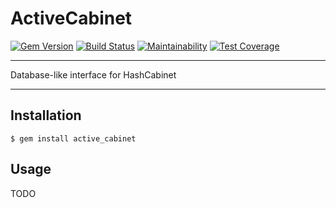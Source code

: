 ActiveCabinet
==================================================

[![Gem Version](https://badge.fury.io/rb/active_cabinet.svg)](https://badge.fury.io/rb/active_cabinet)
[![Build Status](https://travis-ci.com/DannyBen/active_cabinet.svg?branch=master)](https://travis-ci.com/DannyBen/active_cabinet)
[![Maintainability](https://api.codeclimate.com/v1/badges/.../maintainability)](https://codeclimate.com/github/DannyBen/active_cabinet/maintainability)
[![Test Coverage](https://api.codeclimate.com/v1/badges/.../test_coverage)](https://codeclimate.com/github/DannyBen/active_cabinet/test_coverage)

---

Database-like interface for HashCabinet

---

Installation
--------------------------------------------------

    $ gem install active_cabinet



Usage
--------------------------------------------------

TODO
